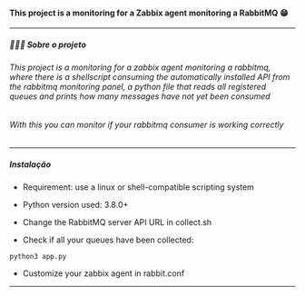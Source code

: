 #### This project is a monitoring for a Zabbix agent monitoring a RabbitMQ 😁
------------
##### 👨🏻‍💻 Sobre o projeto
###### This project is a monitoring for a zabbix agent monitoring a rabbitmq, where there is a shellscript consuming the automatically installed API from the rabbitmq monitoring panel, a python file that reads all registered queues and prints how many messages have not yet been consumed
###### With this you can monitor if your rabbitmq consumer is working correctly
------------
##### Instalação

- Requirement: use a linux or shell-compatible scripting system

- Python version used: 3.8.0+

- Change the RabbitMQ server API URL in collect.sh

- Check if all your queues have been collected:
```
python3 app.py
```

- Customize your zabbix agent in rabbit.conf

------------

